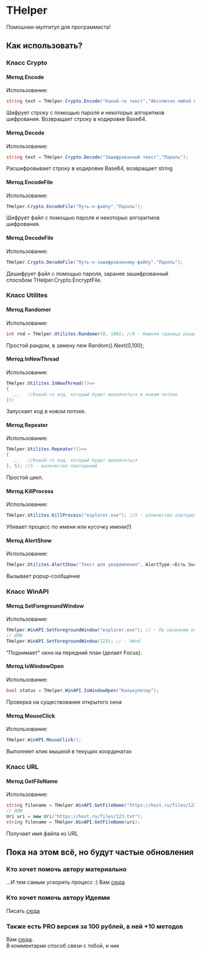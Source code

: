 # THelper
Помошник-мултитул для программиста!
## Как использовать?
### Класс Crypto

#### Метод Encode
Использование:
``` C#
string text = THelper.Crypto.Encode("Какой-то текст","Абсолютно любой пароль");
```
  Шифрует строку с помощью пароля и некоторых алгоритмов шифрования. Возвращает строку в кодировке Base64.

#### Метод Decode
Использование:
``` C#
string text = THelper.Crypto.Decode("Зашифрованный текст","Пароль");
```
  Расшифровывает строку в кодировке Base64, возвращает string

#### Метод EncodeFile
Использование:
``` C#
THelper.Crypto.EncodeFile("Путь-к-файлу","Пароль");
```
  Шифрует файл с помощью пароля и некоторых алгоритмов шифрования.

#### Метод DecodeFile
Использование:
``` C#
THelper.Crypto.DecodeFile("Путь-к-зашифрованному-файлу","Пароль");
```
  Дешифрует файл с помощью пароля, заранее зашифрованный способом THelper.Crypto.EncryptFile.

### Класс Utilites

#### Метод Randomer
Использование:
``` C#
int rnd = THelper.Utilites.Randomer(0, 100); //0 - Нижняя граница рандома, 100 - Верхняя граница рандома
```
  Простой рандом, в замену new Random().Next(0,100);

#### Метод InNewThread
Использование:
``` C#
THelper.Utilites.InNewThread(()=>
{
  ...   //Какой-то код, который будет выполняться в новом потоке
}); 
```
  Запускает код в новом потоке.

#### Метод Repeater
Использование:
``` C#
THelper.Utilites.Repeater(()=>
{
  ...   //Какой-то код, который будет выполняться
}, 5); //5 - количество повторений
```
  Простой цикл.

#### Метод KillProcess
Использование:
``` C#
THelper.Utilites.KillProcess("explorer.exe"); //5 - количество повторений
```
  Убивает процесс по имени или кусочку имени(!)

#### Метод AlertShow
Использование:
``` C#
THelper.Utilites.AlertShow("Текст для уведомления", AlertType.<Есть Success, Error, Info, Warning>, ["Дополнительная инфа на одну строку по клику"]);
```
  Вызывает popup-сообщение

### Класс WinAPI

#### Метод SetForegroundWindow
Использование:
``` C#
THelper.WinAPI.SetForegroundWindow("explorer.exe"); // - По названию окна
// ИЛИ
THelper.WinAPI.SetForegroundWindow(123); // - hWnd
```
  "Поднимает" окно на передний план (делает Focus).

#### Метод IsWindowOpen
Использование:
``` C#
bool status = THelper.WinAPI.IsWindowOpen("Калькулятор");
```
  Проверка на существование открытого окна

#### Метод MouseClick
Использование:
``` C#
THelper.WinAPI.MouseClick();
```
  Выполняет клик мышкой в текущих координатах

### Класс URL

#### Метод GetFileName
Использование:
``` C#
string filename = THelper.WinAPI.GetFileName("https://host.ru/files/123.txt");
// ИЛИ
Uri uri = new Uri("https://host.ru/files/123.txt");
string filename = THelper.WinAPI.GetFileName(uri);
```
  Получает имя файла из URL
  
## Пока на этом всё, но будут частые обновления

### Кто хочет помочь автору материально
...И тем самым ускорить процесс :)
Вам [сюда](https://qiwi.com/p/79618800938)

### Кто хочет помочь автору Идеями
Писать [сюда](http://vk.com/temnij52)

### Также есть PRO версия за 100 рублей, в ней +10 методов
Вам [сюда](https://qiwi.com/p/79618800938). <br>
В комментарии способ связи с тобой, и ник
